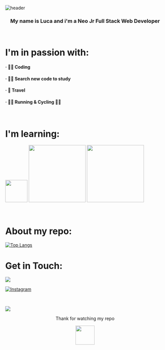 ![header](https://capsule-render.vercel.app/api?type=rect&color=d3d3d3&height=180&section=header&text=&lsaquo;h1&rsaquo;%20Hello%20Dev%20🙋%20&lsaquo;/h1&rsaquo;&fontSize=50&fontAlign=50&fontColor=000000)

<h3 align=center> My name is Luca and i'm a Neo Jr Full Stack Web Developer</h3>


</br>

<h1> I'm in passion with: </h1>
<h4>&#183; 👨‍💻 Coding</h4>
<h4>&#183; 🕵️‍♂️ Search new code to study</h4>
<h4>&#183; 🛫 Travel</h4>
<h4>&#183; 🏃‍♂️ Running & Cycling 🚵‍♂️ </h4>

</br>

<h1> I'm learning: </h1>
<p><img src="https://upload.wikimedia.org/wikipedia/commons/thumb/9/95/Vue.js_Logo_2.svg/1024px-Vue.js_Logo_2.svg.png" width="70">  <img src="https://res.cloudinary.com/dtfbvvkyp/image/upload/v1566331377/laravel-logolockup-cmyk-red.svg" width="180"> <img src="https://upload.wikimedia.org/wikipedia/commons/thumb/c/ca/AngularJS_logo.svg/1390px-AngularJS_logo.svg.png" width="180"></p> 

</br>

<h1> About my repo: </h1>

[![Top Langs](https://github-readme-stats.vercel.app/api/top-langs/?username=Ljnce&layout=compact)](https://github.com/anuraghazra/github-readme-stats)

<h1> Get in Touch: </h1>

<a href="https://therunnerpost.it">
  
![](https://img.shields.io/badge/💻%20Site-therunnerpost.it-informational?style=flat&color=yellow&logo=data:image/svg%2bxml;base64,<BASE64_DATA>)

</a>

<a href="https://www.instagram.com/therunnerpost/">
  
![Instagram](https://img.shields.io/badge/📱%20Instagram-therunnerpost-informational?style=flat&color=orange&logo=data:image/svg%2bxml;base64,<BASE64_DATA>)

</a>

</br>

![](https://komarev.com/ghpvc/?username=Ljnce&label=You+are+visitor+number&color=green)

<p align=center> Thank for watching my repo</p>
<p align=center><img src="https://raw.githubusercontent.com/MartinHeinz/MartinHeinz/master/wave.gif" width="60px">
  
